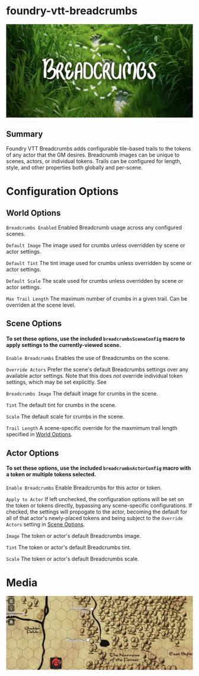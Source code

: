 # foundry-vtt-breadcrumbs

![Foundry VTT Breadcrumbs](artwork/module/breadcrumbs-cover.png)

## Summary
Foundry VTT Breadcrumbs adds configurable tile-based trails to the tokens of any actor that the GM desires. Breadcrumb images can be unique to scenes, actors, or individual tokens. Trails can be configured for length, style, and other properties both globally and per-scene.

# Configuration Options
## <a name="world-options"></a>World Options
`Breadcrumbs Enabled` Enabled Breadcrumb usage across any configured scenes.

`Default Image` The image used for crumbs unless overridden by scene or actor settings.

`Default Tint` The tint image used for crumbs unless overridden by scene or actor settings.

`Default Scale` The scale used for crumbs unless overridden by scene or actor settings.

`Max Trail Length` The maximum number of crumbs in a given trail. Can be overriden at the scene level.

## <a name="scene-options"></a>Scene Options
#### To set these options, use the included `breadcrumbsSceneConfig` macro to apply settings to the currently-viewed scene.

`Enable Breadcrumbs` Enables the use of Breadcrumbs on the scene.

`Override Actors` Prefer the scene's default Breadcrumbs settings over any available actor settings. Note that this does _not_ override individual token settings, which may be set explicitly. See 

`Breadcrumbs Image` The default image for crumbs in the scene.

`Tint` The default tint for crumbs in the scene.

`Scale` The default scale for crumbs in the scene.

`Trail Length` A scene-specific override for the maxmimum trail length specified in [World Options](#world-options).

## <a name="actor-options"></a>Actor Options
#### To set these options, use the included `breadcrumbsActorConfig` macro with a token or multiple tokens selected.

`Enable Breadcrumbs` Enable Breadcrumbs for this actor or token.

`Apply to Actor` If left unchecked, the configuration options will be set on the token or tokens directly, bypassing any scene-specific configurations. If checked, the settings will propogate to the actor, becoming the default for all of that actor's newly-placed tokens and being subject to the `Override Actors` setting in [Scene Options](#scene-options).

`Image` The token or actor's default Breadcrumbs image.

`Tint` The token or actor's default Breadcrumbs tint.

`Scale` The token or actor's default Breadcrumbs scale.

# Media
![Hex Crawls](artwork/module/breadcrumbs-hex.gif)